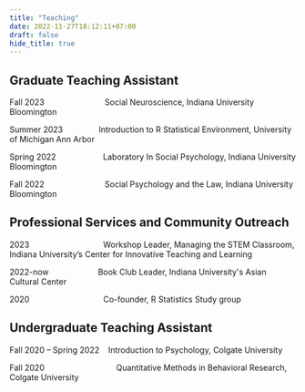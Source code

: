 ```yaml
---
title: "Teaching"
date: 2022-11-27T18:12:11+07:00
draft: false
hide_title: true
---
```


## Graduate Teaching Assistant
Fall 2023&nbsp;&nbsp;&nbsp;&nbsp;&nbsp;&nbsp;&nbsp;&nbsp;&nbsp;&nbsp;&nbsp;&nbsp;&nbsp;&nbsp;&nbsp;&nbsp;&nbsp;&nbsp;&nbsp;&nbsp;&nbsp;&nbsp;&nbsp;&nbsp;&nbsp;&nbsp; Social Neuroscience, Indiana University Bloomington

Summer 2023&nbsp;&nbsp;&nbsp;&nbsp;&nbsp;&nbsp;&nbsp;&nbsp;&nbsp;&nbsp;&nbsp;&nbsp;&nbsp;&nbsp;&nbsp; Introduction to R Statistical Environment, University of Michigan Ann Arbor

Spring 2022&nbsp;&nbsp;&nbsp;&nbsp;&nbsp;&nbsp;&nbsp;&nbsp;&nbsp;&nbsp;&nbsp;&nbsp;&nbsp;&nbsp;&nbsp;&nbsp;&nbsp;&nbsp;&nbsp;&nbsp; Laboratory In Social Psychology, Indiana University Bloomington

Fall 2022&nbsp;&nbsp;&nbsp;&nbsp;&nbsp;&nbsp;&nbsp;&nbsp;&nbsp;&nbsp;&nbsp;&nbsp;&nbsp;&nbsp;&nbsp;&nbsp;&nbsp;&nbsp;&nbsp;&nbsp;&nbsp;&nbsp;&nbsp;&nbsp;&nbsp;&nbsp; Social Psychology and the Law, Indiana University Bloomington

## Professional Services and Community Outreach

2023&nbsp;&nbsp;&nbsp;&nbsp;&nbsp;&nbsp;&nbsp;&nbsp;&nbsp;&nbsp;&nbsp;&nbsp;&nbsp;&nbsp;&nbsp;&nbsp;&nbsp;&nbsp;&nbsp;&nbsp;&nbsp;&nbsp;&nbsp;&nbsp;&nbsp;&nbsp;&nbsp;&nbsp;&nbsp;&nbsp;&nbsp;&nbsp;&nbsp;Workshop Leader, Managing the STEM Classroom, Indiana University’s Center for Innovative Teaching and Learning

2022-now&nbsp;&nbsp;&nbsp;&nbsp;&nbsp;&nbsp;&nbsp;&nbsp;&nbsp;&nbsp;&nbsp;&nbsp;&nbsp;&nbsp;&nbsp;&nbsp;&nbsp;&nbsp;&nbsp;&nbsp;&nbsp;&nbsp;Book Club Leader, Indiana University's Asian Cultural Center 

2020&nbsp;&nbsp;&nbsp;&nbsp;&nbsp;&nbsp;&nbsp;&nbsp;&nbsp;&nbsp;&nbsp;&nbsp;&nbsp;&nbsp;&nbsp;&nbsp;&nbsp;&nbsp;&nbsp;&nbsp;&nbsp;&nbsp;&nbsp;&nbsp;&nbsp;&nbsp;&nbsp;&nbsp;&nbsp;&nbsp;&nbsp;&nbsp;&nbsp;Co-founder, R Statistics Study group 

## Undergraduate Teaching Assistant
Fall 2020 – Spring 2022&nbsp;&nbsp;&nbsp; Introduction to Psychology, Colgate University 

Fall 2020&nbsp;&nbsp;&nbsp;&nbsp;&nbsp;&nbsp;&nbsp;&nbsp;&nbsp;&nbsp;&nbsp;&nbsp;&nbsp;&nbsp;&nbsp;&nbsp;&nbsp;&nbsp;&nbsp;&nbsp;&nbsp;&nbsp;&nbsp;&nbsp;&nbsp;&nbsp;&nbsp;&nbsp;&nbsp;&nbsp;&nbsp; Quantitative Methods in Behavioral Research, Colgate University


